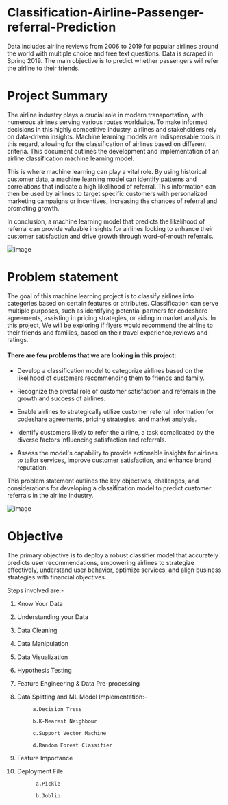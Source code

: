 # Classification-Airline-Passenger-referral-Prediction
Data includes airline reviews from 2006 to 2019 for popular airlines around the world with multiple choice and free text questions. Data is scraped in Spring 2019. The main objective is to predict whether passengers will refer the airline to their friends.


# Project Summary
The airline industry plays a crucial role in modern transportation, with numerous airlines serving various routes worldwide. To make informed decisions in this highly competitive industry, airlines and stakeholders rely on data-driven insights. Machine learning models are indispensable tools in this regard, allowing for the classification of airlines based on different criteria. This document outlines the development and implementation of an airline classification machine learning model.


This is where machine learning can play a vital role. By using historical customer data, a machine learning model can identify patterns and correlations that indicate a high likelihood of referral. This information can then be used by airlines to target specific customers with personalized marketing campaigns or incentives, increasing the chances of referral and promoting growth.


In conclusion, a machine learning model that predicts the likelihood of referral can provide valuable insights for airlines looking to enhance their customer satisfaction and drive growth through word-of-mouth referrals.


![image](https://media.giphy.com/media/cMKiyssfSf1laPo1wK/giphy.gif?cid=790b7611ca6xqf9orc8azbl9swmby2h6t0wdek0znt6g8lje&ep=v1_gifs_search&rid=giphy.gif&ct=g)


# Problem statement
The goal of this machine learning project is to classify airlines into categories based on certain features or attributes. Classification can serve multiple purposes, such as identifying potential partners for codeshare agreements, assisting in pricing strategies, or aiding in market analysis. In this project, We will be exploring if flyers would recommend the airline to their friends and families, based on their travel experience,reviews and ratings.

#### There are few problems that we are looking in this project:

* Develop a classification model to categorize airlines based on the likelihood of customers recommending them to friends and family.

* Recognize the pivotal role of customer satisfaction and referrals in the growth and success of airlines.

* Enable airlines to strategically utilize customer referral information for codeshare agreements, pricing strategies, and market analysis.

* Identify customers likely to refer the airline, a task complicated by the diverse factors influencing satisfaction and referrals.

* Assess the model's capability to provide actionable insights for airlines to tailor services, improve customer satisfaction, and enhance brand reputation.


This problem statement outlines the key objectives, challenges, and considerations for developing a classification model to predict customer referrals in the airline industry.

![image](https://media.giphy.com/media/3ohc1fLZXOyhE4LOKc/giphy.gif?cid=790b76111m6jkxiorvqwjv0dmol4yn9pg3f8b0g0h0etfwz7&ep=v1_gifs_search&rid=giphy.gif&ct=g)

# Objective

The primary objective is to deploy a robust classifier model that accurately predicts user recommendations, empowering airlines to strategize effectively, understand user behavior, optimize services, and align business strategies with financial objectives.

Steps involved are:-

1. Know Your Data

2. Understanding your Data

3. Data Cleaning

4. Data Manipulation

5. Data Visualization

6. Hypothesis Testing

7. Feature Engineering & Data Pre-processing

8. Data Splitting and ML Model Implementation:-

            a.Decision Tress
          
            b.K-Nearest Neighbour
          
            c.Support Vector Machine
          
            d.Random Forest Classifier


9. Feature Importance

10. Deployment File

              a.Pickle
            
              b.Joblib
  

